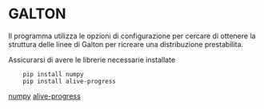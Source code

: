 GALTON
======

Il programma utilizza le opzioni di configurazione per cercare di ottenere la struttura delle linee di Galton per ricreare una distribuzione prestabilita.

Assicurarsi di avere le librerie necessarie installate
```
    pip install numpy
    pip install alive-progress
```
[numpy](https://pypi.org/project/numpy/)
[alive-progress](https://pypi.org/project/alive-progress/)
